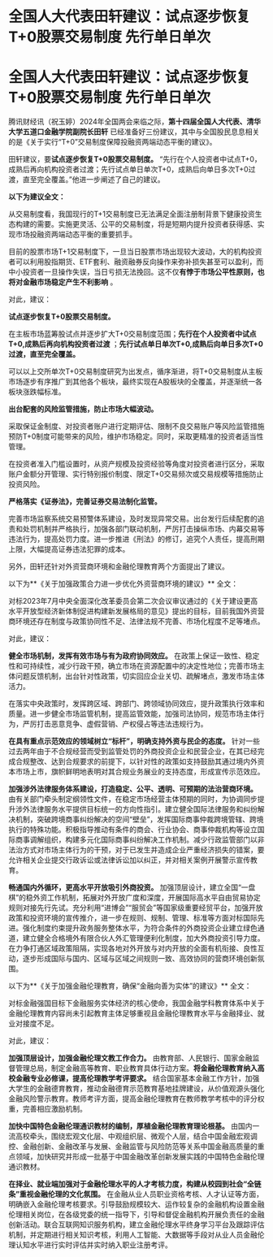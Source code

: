 # 全国人大代表田轩建议：试点逐步恢复T+0股票交易制度 先行单日单次

# 全国人大代表田轩建议：试点逐步恢复T+0股票交易制度 先行单日单次

腾讯财经讯（祝玉婷）2024年全国两会来临之际，**第十四届全国人大代表、清华大学五道口金融学院副院长田轩**
已经准备好三份建议，其中与全国股民息息相关的是《关于实行“T+0”交易制度保障投融资两端动态平衡的建议》。

田轩建议，要**试点逐步恢复T+0股票交易制度。**
“先行在个人投资者中试点T+0，成熟后再向机构投资者过渡；先行试点单日单次T+0，成熟后向单日多次T+0过渡，直至完全覆盖。”他进一步阐述了自己的建议。

**以下为建议全文：**

从交易制度看，我国现行的T+1交易制度已无法满足全面注册制背景下健康投资生态构建的需要。实施更灵活、公平的交易制度，将是短期内提升投资者获得感、实现市场投融资两端动态平衡的重要抓手。

目前的股票市场T+1交易制度下，一旦当日股票市场出现较大波动，大的机构投资者可以利用股指期货、ETF套利、融资融券反向操作来弥补损失甚至可以盈利，而中小投资者一旦操作失误，当日亏损无法挽回。这不仅**有悖于市场公平性原则，也将对金融市场稳定产生不利影响**
。

对此，建议：

**试点逐步恢复T+0股票交易制度。**

在主板市场蓝筹股试点并逐步扩大T+0交易制度范围；**先行在个人投资者中试点T+0,成熟后再向机构投资者过渡**
；**先行试点单日单次T+0,成熟后向单日多次T+0过渡，直至完全覆盖。**

可以以上交所单次T+0交易制度研究为出发点，循序渐进，将T+0交易制度从主板市场逐步有序推广到其他各个板块，最终实现在A股板块的全覆盖，并逐渐统一各板块涨跌幅标准。

**出台配套的风险监管措施，防止市场大幅波动。**

采取保证金制度、对投资者账户进行定期评估、限制不良交易账户等风险监管措施预防T+0制度可能带来的风险，维护市场稳定。同时，采取更精准的投资者适当性管理。

在投资者准入门槛设置时，从资产规模及投资经验等角度对投资者进行区分，采取账户金额分开管理、实行特别报价制度、限定T+0交易频次或交易规模等措施防止投资风险。

**严格落实《证券法》，完善证券交易法制化监管。**

完善市场监察系统交易预警体系建设，及时发现异常交易。出台发行后续配套的追责和处罚机制并严格执行，加强各部门联动机制，严厉打击操纵市场、内幕交易等违法行为，提高处罚力度。进一步推进《刑法》的修订，追究个人责任，提高刑期上限，大幅提高证券违法犯罪的成本。

另外，田轩还针对外资营商环境和金融伦理教育两个方面提出了建议。

以下为**《关于加强政策合力进一步优化外资营商环境的建议》** 全文：

对标2023年7月中央全面深化改革委员会第二次会议审议通过的《关于建设更高水平开放型经济新体制促进构建新发展格局的意见》提出的目标，目前我国外资营商环境还存在制度与政策协同性不足、法律法规不完善、市场化程度不足等堵点。

对此，建议：

**健全市场机制，发挥有效市场与有为政府协同效应。**
在政策上保证一致性、稳定性和可持续性，减少行政干预，确立市场在资源配置中的决定性地位；完善市场主体问题反馈机制，出台针对性政策，切实回应企业关切、疏解堵点，激发市场主体活力。

在落实中央政策时，发挥跨区域、跨部门、跨领域协同效应，提升政策执行效率和质量。进一步健全市场监管机制，提高监管效能，加强司法协同，规范市场主体行为，严厉打击恶意竞争、虚假营销、产权侵占等违法违规行为。

**在具有重点示范效应的领域树立“标杆”，明确支持外资与民企的态度。**
针对一些过去两年由于不合规经营而受到监管处罚的外商投资企业和民营企业，在其已经完成合规整改、达到合规要求的前提下，以针对性的政策如支持鼓励其通过境内外资本市场上市，旗帜鲜明地表明对其合规业务展业的支持态度，形成宣传示范效应。

**加强涉外法律服务体系建设，打造稳定、公平、透明、可预期的法治营商环境。**
由有关部门牵头制定纲领性文件，在稳定市场经营主体预期的同时，为协调同步提升涉外法律服务水平提供目标统一的方向性指引。建立健全国际法律服务和纠纷解决机制，突破跨境商事纠纷解决的空间“壁垒”，发挥国际商事仲裁跨境管辖、跨境执行的特殊功能。积极指导推动有条件的商会、行业协会、商事仲裁机构等设立国际商事调解组织，构建多元化国际商事纠纷解决工作机制。减少行政监管部门以非法治方式对市场主体行为的干预，对于已发生并造成企业严重经济损失的错案，要允许相关企业提交行政诉讼或法律诉讼加以纠正，并对相关案例开展警示宣传教育。

**畅通国内外循环，更高水平开放吸引外商投资。**
加强顶层设计，建立全国“一盘棋”的稳外资工作机制，拓展对外开放广度和深度，开展国际高水平自由贸易协定规则对接先行先试。充分利用“进博会”“服贸会”等国家级重要经贸平台，加强开放政策和投资环境的宣传推介，进一步在规则、规制、管理、标准等方面对标国际先进。强化制度约束提升政务服务整体水平，为符合条件的外商投资企业建立绿色通道，建立健全合格境外有限合伙人外汇管理便利化制度，加大外商投资引导力度。在力争打通区域政策阻隔，实现各地对外开放与对内开放的全面有机衔接、良性互动，逐步形成国际与国内、区域与区域之间规则一致、高效协同的营商环境创新氛围。

以下为**《关于加强金融伦理教育，确保“金融向善为实体”的建议》** 全文：

对标金融强国目标下金融服务实体经济的核心使命，我国金融学科教育体系中关于金融伦理教育内容尚未引起教育主体足够重视且金融伦理教育水平与金融择业、就业对接度不足。

对此，建议：

**加强顶层设计，加强金融伦理文教工作合力。**
由教育部、人民银行、国家金融监督管理总局，制定金融高等教育、职业教育具体行动方案。**将金融伦理教育纳入高校金融专业必修课，提高伦理教学考评要求。**
结合国家基本金融工作方针，加强大学生的金融德育教育，推动金融德育示范教育基地挂牌建设，从价值观源头强化金融风险警示教育。教师考评方面，提高金融伦理教育在教师教学考核中的评分权重，完善相应激励机制。

**加快中国特色金融伦理通识教材的编制，厚植金融伦理教育理论根基。**
由国内一流高校牵头，围绕宏观文化层、中观组织层、微观个人层，结合中国金融宏观调控、金融创新、金融改革与发展、金融监管与风险防范等关系中国金融高质量的重点领域，加快研究并形成一批基于中国金融改革创新发展实践的中国特色金融伦理通识教材。

**在择业、就业端加强对于金融伦理水平的人才考核力度，构建从校园到社会“全链条”重视金融伦理的文化氛围。**
在金融从业人员职业资格考核、人才认证等方面，明确嵌入金融伦理考核要求。引导鼓励规模较大、运作较复杂的金融机构设置金融伦理相关岗位，在各级党委的统一指导下，引导和督促金融机构开展负责任的金融创新活动。联合互联网知识服务机构，建立金融伦理水平终身学习平台及跟踪评估机制，并定期进行相关知识考核，利用人工智能、大数据等手段对从业人员金融伦理认知水平进行实时评估并实时纳入职业注册考评。

